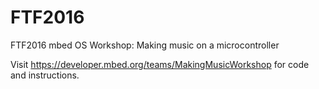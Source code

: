 # FTF2016

FTF2016 mbed OS Workshop: Making music on a microcontroller

Visit https://developer.mbed.org/teams/MakingMusicWorkshop for code and instructions.
